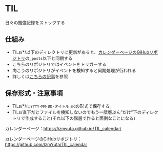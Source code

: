 # TIL
日々の勉強記録をストックする

## 仕組み
- TILs/*/以下のディレクトリに更新があると、[カレンダーページのGiHubリポジトリ](https://github.com/IzmYuta/TIL_calendar)の``_posts``以下と同期する
- こちらのリポジトリではイベントをトリガーする
- 向こうのリポジトリがイベントを検知すると同期処理が行われる
- 詳しくは[こちらの記事](https://zenn.dev/tak_iwamoto/articles/c4e8677f2a50af)を参照
 
## 保存形式・注意事項
- TILs/*/に``YYYY-MM-DD-タイトル.md``の形式で保存する。
- TILs/直下だとファイルを検知しないのでもう一階層ぶん”だけ”下のディレクトリで作成すること(それ以下の階層で作ると面倒なことになる)

カレンダーページ：https://izmyuta.github.io/TIL_calendar/

カレンダーページのGiHubリポジトリ：https://github.com/IzmYuta/TIL_calendar
